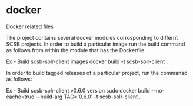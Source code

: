 # docker
Docker related files

The project contains several docker modules corrosponding to differnt SCSB projects. In order to build a particular image run the build command as follows from within the module that has the Dockerfile

Ex - Build scsb-solr-client images
docker build -t scsb-solr-client .

In order to build tagged releases of a particular project, run the commanad as follows:

Ex - Build scsb-solr-client v0.6.0 version
sudo docker build --no-cache=true --build-arg TAG='0.6.0' -t scsb-solr-client .
